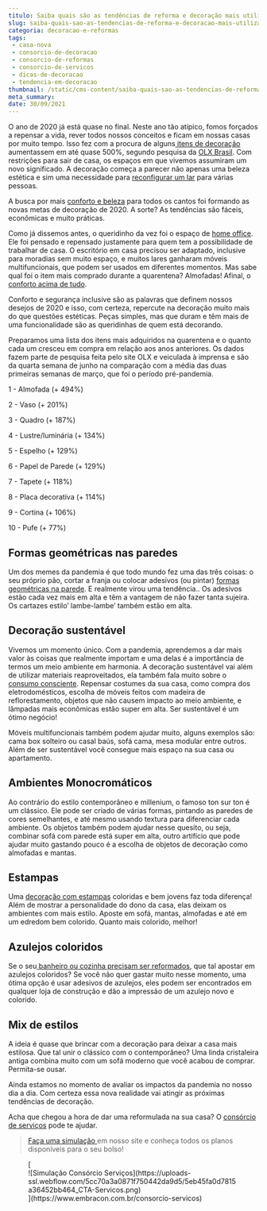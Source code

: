 ```yaml
---
titulo: Saiba quais são as tendências de reforma e decoração mais utilizados em 2020
slug: saiba-quais-sao-as-tendencias-de-reforma-e-decoracao-mais-utilizados-em-2020
categoria: decoracao-e-reformas
tags:
 - casa-nova
 - consorcio-de-decoracao
 - consorcio-de-reformas
 - consorcio-de-servicos
 - dicas-de-decoracao
 - tendencia-em-decoracao
thumbnail: /static/cms-content/saiba-quais-sao-as-tendencias-de-reforma-e-decoracao-mais-utilizados-em-2020.jpg
meta_summary: 
date: 30/09/2021
---
```

O ano de 2020 já está quase no final. Neste ano tão atípico, fomos forçados a repensar a vida, rever todos nossos conceitos e ficam em nossas casas por muito tempo. Isso fez com a procura de alguns[ itens de decoração](https://www.embracon.com.br/blog/quais-sao-as-caracteristicas-do-estilo-de-decoracao-classica) aumentassem em até quase 500%, segundo pesquisa da [OLX Brasil](https://emobile.com.br/site/varejo/cresce-interesse-por-itens-de-decoracao/). Com restrições para sair de casa, os espaços em que vivemos assumiram um novo significado. A decoração começa a parecer não apenas uma beleza estética e sim uma necessidade para [reconfigurar um lar](https://www.embracon.com.br/blog/como-usar-prateleiras-na-decoracao-da-casa) para várias pessoas.

A busca por mais [conforto e beleza](https://www.embracon.com.br/blog/armarios-planejados-como-usa-los-na-decoracao-e-quais-sao-as-vantagens) para todos os cantos foi formando as novas metas de decoração de 2020. A sorte? As tendências são fáceis, econômicas e muito práticas.

Como já dissemos antes, o queridinho da vez foi o espaço de [home office](https://www.embracon.com.br/blog/home-office-5-dicas-para-manter-o-cantinho-de-trabalho-organizado). Ele foi pensado e repensado justamente para quem tem a possibilidade de trabalhar de casa. O escritório em casa precisou ser adaptado, inclusive para moradias sem muito espaço, e muitos lares ganharam móveis multifuncionais, que podem ser usados em diferentes momentos. Mas sabe qual foi o item mais comprado durante a quarentena? Almofadas! Afinal, o [conforto acima de tudo](https://www.embracon.com.br/blog/confira-5-dicas-para-deixar-qualquer-ambiente-aconchegante).

Conforto e segurança inclusive são as palavras que definem nossos desejos de 2020 e isso, com certeza, repercute na decoração muito mais do que questões estéticas. Peças simples, mas que duram e têm mais de uma funcionalidade são as queridinhas de quem está decorando.

Preparamos uma lista dos itens mais adquiridos na quarentena e o quanto cada um cresceu em compra em relação aos anos anteriores. Os dados fazem parte de pesquisa feita pelo site OLX e veiculada à imprensa e são da quarta semana de junho na comparação com a média das duas primeiras semanas de março, que foi o período pré-pandemia.

1 - Almofada (+ 494%)

2 - Vaso (+ 201%)

3 - Quadro (+ 187%)

4 - Lustre/luminária (+ 134%)

5 - Espelho (+ 129%)

6 - Papel de Parede (+ 129%)

7 - Tapete (+ 118%)

8 - Placa decorativa (+ 114%)

9 - Cortina (+ 106%)

10 - Pufe (+ 77%)

Formas geométricas nas paredes 
-------------------------------

Um dos memes da pandemia é que todo mundo fez uma das três coisas: o seu próprio pão, cortar a franja ou colocar adesivos (ou pintar) [formas geométricas na parede](https://www.embracon.com.br/blog/saiba-o-que-e-tendencia-em-decoracao-de-quarto-de-casal). E realmente virou uma tendência.. Os adesivos estão cada vez mais em alta e têm a vantagem de não fazer tanta sujeira. Os cartazes estilo’ lambe-lambe’ também estão em alta.

Decoração sustentável
---------------------

Vivemos um momento único. Com a pandemia, aprendemos a dar mais valor às coisas que realmente importam e uma delas é a importância de termos um meio ambiente em harmonia. A decoração sustentável vai além de utilizar materiais reaproveitados, ela também fala muito sobre o [consumo consciente](https://www.embracon.com.br/blog/conheca-o-consumo-consciente-e-saiba-por-que-ele-faz-bem-para-o-seu-bolso). Repensar costumes da sua casa, como compra dos eletrodomésticos, escolha de móveis feitos com madeira de reflorestamento, objetos que não causem impacto ao meio ambiente, e lâmpadas mais econômicas estão super em alta. Ser sustentável é um ótimo negócio!

Móveis multifuncionais também podem ajudar muito, alguns exemplos são: cama box solteiro ou casal baús, sofá cama, mesa modular entre outros. Além de ser sustentável você consegue mais espaço na sua casa ou apartamento.

Ambientes Monocromáticos
------------------------

Ao contrário do estilo contemporâneo e millenium, o famoso ton sur ton é um clássico. Ele pode ser criado de várias formas, pintando as paredes de cores semelhantes, e até mesmo usando textura para diferenciar cada ambiente. Os objetos também podem ajudar nesse quesito, ou seja, combinar sofá com parede está super em alta, outro artifício que pode ajudar muito gastando pouco é a escolha de objetos de decoração como almofadas e mantas.

Estampas
--------

Uma [decoração com estampas](https://www.embracon.com.br/blog/6-ideias-criativas-para-decorar-gastando-pouco) coloridas e bem jovens faz toda diferença! Além de mostrar a personalidade do dono da casa, elas deixam os ambientes com mais estilo. Aposte em sofá, mantas, almofadas e até em um edredom bem colorido. Quanto mais colorido, melhor!

Azulejos coloridos
------------------

Se o seu[ banheiro ou cozinha precisam ser reformados](https://www.embracon.com.br/blog/revestimento-de-metro-conheca-essa-tendencia-classica-e-charmosa), que tal apostar em azulejos coloridos? Se você não quer gastar muito nesse momento, uma ótima opção é usar adesivos de azulejos, eles podem ser encontrados em qualquer loja de construção e dão a impressão de um azulejo novo e colorido.

Mix de estilos
--------------

A ideia é quase que brincar com a decoração para deixar a casa mais estilosa. Que tal unir o clássico com o contemporâneo? Uma linda cristaleira antiga combina muito com um sofá moderno que você acabou de comprar. Permita-se ousar.

Ainda estamos no momento de avaliar os impactos da pandemia no nosso dia a dia. Com certeza essa nova realidade vai atingir as próximas tendências de decoração.

Acha que chegou a hora de dar uma reformulada na sua casa? O [consórcio de serviços](https://www.embracon.com.br/consorcio-servicos) pode te ajudar.

> [Faça uma simulação ](https://www.embracon.com.br/consorcio)em nosso site e conheça todos os planos disponíveis para o seu bolso!

<figure class="w-richtext-figure-type-image w-richtext-align-center">[<div>![Simulação Consórcio Serviços](https://uploads-ssl.webflow.com/5cc70a3a0871f750442da9d5/5eb45fa0d7815a36452bb464_CTA-Servicos.png)</div>](https://www.embracon.com.br/consorcio-servicos)</figure>‍
